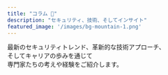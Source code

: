 ```yaml
---
title: "コラム 📰"  
description: "セキュリティ、技術、そしてインサイト"  
featured_image: '/images/bg-mountain-1.png'  
---
```


最新のセキュリティトレンド、革新的な技術アプローチ、  
そしてキャリアの歩みを通じて   
専門家たちの考えや経験をご紹介します。  
